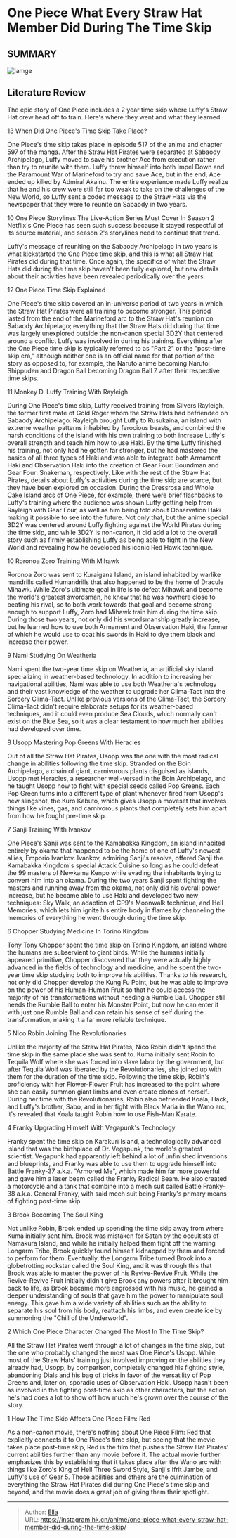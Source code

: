 # One Piece What Every Straw Hat Member Did During The Time Skip


## SUMMARY 

![iamge](https://static1.srcdn.com/wordpress/wp-content/uploads/2021/03/Luffy-and-Usopp-in-One-Piece.jpg)

## Literature Review

The epic story of One Piece includes a 2 year time skip where Luffy&#39;s Straw Hat crew head off to train. Here&#39;s where they went and what they learned.





 13  When Did One Piece&#39;s Time Skip Take Place? 
        

One Piece&#39;s time skip takes place in episode 517 of the anime and chapter 597 of the manga. After the Straw Hat Pirates were separated at Sabaody Archipelago, Luffy moved to save his brother Ace from execution rather than try to reunite with them. Luffy threw himself into both Impel Down and the Paramount War of Marineford to try and save Ace, but in the end, Ace ended up killed by Admiral Akainu. The entire experience made Luffy realize that he and his crew were still far too weak to take on the challenges of the New World, so Luffy sent a coded message to the Straw Hats via the newspaper that they were to reunite on Sabaody in two years.
            
 
 10 One Piece Storylines The Live-Action Series Must Cover In Season 2 
Netflix&#39;s One Piece has seen such success because it stayed respectful of its source material, and season 2&#39;s storylines need to continue that trend.



Luffy&#39;s message of reuniting on the Sabaody Archipelago in two years is what kickstarted the One Piece time skip, and this is what all Straw Hat Pirates did during that time. Once again, the specifics of what the Straw Hats did during the time skip haven&#39;t been fully explored, but new details about their activities have been revealed periodically over the years.





 12  One Piece Time Skip Explained 
        

One Piece&#39;s time skip covered an in-universe period of two years in which the Straw Hat Pirates were all training to become stronger. This period lasted from the end of the Marineford arc to the Straw Hat&#39;s reunion on Sabaody Archipelago; everything that the Straw Hats did during that time was largely unexplored outside the non-canon special 3D2Y that centered around a conflict Luffy was involved in during his training. Everything after the One Piece time skip is typically referred to as &#34;Part 2&#34; or the &#34;post-time skip era,&#34; although neither one is an official name for that portion of the story as opposed to, for example, the Naruto anime becoming Naruto: Shippuden and Dragon Ball becoming Dragon Ball Z after their respective time skips.





 11  Monkey D. Luffy 
Training With Rayleigh
        

During One Piece&#39;s time skip, Luffy received training from Silvers Rayleigh, the former first mate of Gold Roger whom the Straw Hats had befriended on Sabaody Archipelago. Rayleigh brought Luffy to Rusukaina, an island with extreme weather patterns inhabited by ferocious beasts, and combined the harsh conditions of the island with his own training to both increase Luffy&#39;s overall strength and teach him how to use Haki. By the time Luffy finished his training, not only had he gotten far stronger, but he had mastered the basics of all three types of Haki and was able to integrate both Armament Haki and Observation Haki into the creation of Gear Four: Boundman and Gear Four: Snakeman, respectively.
Like with the rest of the Straw Hat Pirates, details about Luffy&#39;s activities during the time skip are scarce, but they have been explored on occasion. During the Dressrosa and Whole Cake Island arcs of One Piece, for example, there were brief flashbacks to Luffy&#39;s training where the audience was shown Luffy getting help from Rayleigh with Gear Four, as well as him being told about Observation Haki making it possible to see into the future. Not only that, but the anime special 3D2Y was centered around Luffy fighting against the World Pirates during the time skip, and while 3D2Y is non-canon, it did add a lot to the overall story such as firmly establishing Luffy as being able to fight in the New World and revealing how he developed his iconic Red Hawk technique.





 10  Roronoa Zoro 
Training With Mihawk
        

Roronoa Zoro was sent to Kuraigana Island, an island inhabited by warlike mandrills called Humandrills that also happened to be the home of Dracule Mihawk. While Zoro&#39;s ultimate goal in life is to defeat Mihawk and become the world&#39;s greatest swordsman, he knew that he was nowhere close to beating his rival, so to both work towards that goal and become strong enough to support Luffy, Zoro had Mihawk train him during the time skip. During those two years, not only did his swordsmanship greatly increase, but he learned how to use both Armament and Observation Haki, the former of which he would use to coat his swords in Haki to dye them black and increase their power.





 9  Nami 
Studying On Weatheria
        

Nami spent the two-year time skip on Weatheria, an artificial sky island specializing in weather-based technology. In addition to increasing her navigational abilities, Nami was able to use both Weatheria&#39;s technology and their vast knowledge of the weather to upgrade her Clima-Tact into the Sorcery Clima-Tact. Unlike previous versions of the Clima-Tact, the Sorcery Clima-Tact didn&#39;t require elaborate setups for its weather-based techniques, and it could even produce Sea Clouds, which normally can&#39;t exist on the Blue Sea, so it was a clear testament to how much her abilities had developed over time.





 8  Usopp 
Mastering Pop Greens With Heracles
        

Out of all the Straw Hat Pirates, Usopp was the one with the most radical change in abilities following the time skip. Stranded on the Boin Archipelago, a chain of giant, carnivorous plants disguised as islands, Usopp met Heracles, a researcher well-versed in the Boin Archipelago, and he taught Usopp how to fight with special seeds called Pop Greens. Each Pop Green turns into a different type of plant whenever fired from Usopp&#39;s new slingshot, the Kuro Kabuto, which gives Usopp a moveset that involves things like vines, gas, and carnivorous plants that completely sets him apart from how he fought pre-time skip.





 7  Sanji 
Training With Ivankov
        

One Piece&#39;s Sanji was sent to the Kamabakka Kingdom, an island inhabited entirely by okama that happened to be the home of one of Luffy&#39;s newest allies, Emporio Ivankov. Ivankov, admiring Sanji&#39;s resolve, offered Sanji the Kamabakka Kingdom&#39;s special Attack Cuisine so long as he could defeat the 99 masters of Newkama Kenpo while evading the inhabitants trying to convert him into an okama. During the two years Sanji spent fighting the masters and running away from the okama, not only did his overall power increase, but he became able to use Haki and developed two new techniques: Sky Walk, an adaption of CP9&#39;s Moonwalk technique, and Hell Memories, which lets him ignite his entire body in flames by channeling the memories of everything he went through during the time skip.





 6  Chopper 
Studying Medicine In Torino Kingdom
        

Tony Tony Chopper spent the time skip on Torino Kingdom, an island where the humans are subservient to giant birds. While the humans initially appeared primitive, Chopper discovered that they were actually highly advanced in the fields of technology and medicine, and he spent the two-year time skip studying both to improve his abilities. Thanks to his research, not only did Chopper develop the Kung Fu Point, but he was able to improve on the power of his Human-Human Fruit so that he could access the majority of his transformations without needing a Rumble Ball. Chopper still needs the Rumble Ball to enter his Monster Point, but now he can enter it with just one Rumble Ball and can retain his sense of self during the transformation, making it a far more reliable technique.





 5  Nico Robin 
Joining The Revolutionaries
        

Unlike the majority of the Straw Hat Pirates, Nico Robin didn&#39;t spend the time skip in the same place she was sent to. Kuma initially sent Robin to Tequila Wolf where she was forced into slave labor by the government, but after Tequila Wolf was liberated by the Revolutionaries, she joined up with them for the duration of the time skip. Following the time skip, Robin&#39;s proficiency with her Flower-Flower Fruit has increased to the point where she can easily summon giant limbs and even create clones of herself. During her time with the Revolutionaries, Robin also befriended Koala, Hack, and Luffy&#39;s brother, Sabo, and in her fight with Black Maria in the Wano arc, it&#39;s revealed that Koala taught Robin how to use Fish-Man Karate.





 4  Franky 
Upgrading Himself With Vegapunk&#39;s Technology
        

Franky spent the time skip on Karakuri Island, a technologically advanced island that was the birthplace of Dr. Vegapunk, the world&#39;s greatest scientist. Vegapunk had apparently left behind a lot of unfinished inventions and blueprints, and Franky was able to use them to upgrade himself into Battle Franky-37 a.k.a. &#34;Armored Me&#34;, which made him far more powerful and gave him a laser beam called the Franky Radical Beam. He also created a motorcycle and a tank that combine into a mech suit called Battle Franky-38 a.k.a. General Franky, with said mech suit being Franky&#39;s primary means of fighting post-time skip.





 3  Brook 
Becoming The Soul King
        

Not unlike Robin, Brook ended up spending the time skip away from where Kuma initially sent him. Brook was mistaken for Satan by the occultists of Namakura Island, and while he initially helped them fight off the warring Longarm Tribe, Brook quickly found himself kidnapped by them and forced to perform for them. Eventually, the Longarm Tribe turned Brook into a globetrotting rockstar called the Soul King, and it was through this that Brook was able to master the power of his Revive-Revive Fruit. While the Revive-Revive Fruit initially didn&#39;t give Brook any powers after it brought him back to life, as Brook became more engrossed with his music, he gained a deeper understanding of souls that gave him the power to manipulate soul energy. This gave him a wide variety of abilities such as the ability to separate his soul from his body, reattach his limbs, and even create ice by summoning the &#34;Chill of the Underworld&#34;.





 2  Which One Piece Character Changed The Most In The Time Skip? 
        

All the Straw Hat Pirates went through a lot of changes in the time skip, but the one who probably changed the most was One Piece&#39;s Usopp. While most of the Straw Hats&#39; training just involved improving on the abilities they already had, Usopp, by comparison, completely changed his fighting style, abandoning Dials and his bag of tricks in favor of the versatility of Pop Greens and, later on, sporadic uses of Observation Haki. Usopp hasn&#39;t been as involved in the fighting post-time skip as other characters, but the action he&#39;s had does a lot to show off how much he&#39;s grown over the course of the story.





 1  How The Time Skip Affects One Piece Film: Red 
        

As a non-canon movie, there&#39;s nothing about One Piece Film: Red that explicitly connects it to One Piece&#39;s time skip, but seeing that the movie takes place post-time skip, Red is the film that pushes the Straw Hat Pirates&#39; current abilities further than any movie before it. The actual movie further emphasizes this by establishing that it takes place after the Wano arc with things like Zoro&#39;s King of Hell Three Sword Style, Sanji&#39;s Ifrit Jambe, and Luffy&#39;s use of Gear 5. Those abilities and others are the culmination of everything the Straw Hat Pirates did during One Piece&#39;s time skip and beyond, and the movie does a great job of giving them their spotlight. 

---

> Author: [Ella](https://instagram.hk.cn/)  
> URL: https://instagram.hk.cn/anime/one-piece-what-every-straw-hat-member-did-during-the-time-skip/  

